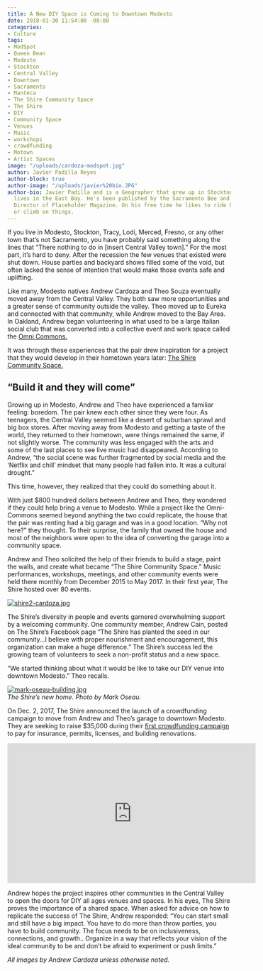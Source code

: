 ```yaml
---
title: A New DIY Space is Coming to Downtown Modesto
date: 2018-01-30 11:54:00 -08:00
categories:
- Culture
tags:
- ModSpot
- Queen Bean
- Modesto
- Stockton
- Central Valley
- Downtown
- Sacramento
- Manteca
- The Shire Community Space
- The Shire
- DIY
- Community Space
- Venues
- Music
- workshops
- crowdfunding
- Motown
- Artist Spaces
image: "/uploads/cardoza-modspot.jpg"
author: Javier Padilla Reyes
author-block: true
author-image: "/uploads/javier%20bio.JPG"
author-bio: Javier Padilla and is a Geographer that grew up in Stockton, CA and currently
  lives in the East Bay. He's been published by the Sacramento Bee and is the Executive
  Director of Placeholder Magazine. On his free time he likes to ride his bike, garden,
  or climb on things.
---
```


If you live in Modesto, Stockton, Tracy, Lodi, Merced, Fresno, or any other town that’s not Sacramento, you have probably said something along the lines that “There nothing to do in [insert Central Valley town].” For the most part, it’s hard to deny. After the recession the few venues that existed were shut down. House parties and backyard shows filled some of the void, but often lacked the sense of intention that would make those events safe and uplifting.

Like many, Modesto natives Andrew Cardoza and Theo Souza eventually moved away from the Central Valley. They both saw more opportunities and a greater sense of community outside the valley. Theo moved up to Eureka and connected with that community, while Andrew moved to the Bay Area. In Oakland, Andrew began volunteering in what used to be a large Italian social club that was converted into a collective event and work space called the [Omni Commons.](https://omnicommons.org/)  

It was through these experiences that the pair drew inspiration for a project that they would develop in their hometown years later: [The Shire Community Space.](https://www.facebook.com/TheShireCS/)  
   
## “Build it and they will come”  
Growing up in Modesto, Andrew and Theo have experienced a familiar feeling: boredom. The pair knew each other since they were four. As teenagers, the Central Valley seemed like a desert of suburban sprawl and big box stores. After moving away from Modesto and getting a taste of the world, they returned to their hometown, were things remained the same, if not slightly worse. The community was less engaged with the arts and some of the last places to see live music had disappeared. According to Andrew, “the social scene was further fragmented by social media and the ‘Netflix and chill’ mindset that many people had fallen into. It was a cultural drought.”   
   
This time, however, they realized that they could do something about it.  
  
With just $800 hundred dollars between Andrew and Theo, they wondered if they could help bring a venue to Modesto. While a project like the Omni-Commons seemed beyond anything the two could replicate, the house that the pair was renting had a big garage and was in a good location. “Why not here?” they thought. To their surprise, the family that owned the house and most of the neighbors were open to the idea of converting the garage into a community space.

Andrew and Theo solicited the help of their friends to build a stage, paint the walls, and create what became “The Shire Community Space.” Music performances, workshops, meetings, and other community events were held there monthly from December 2015 to May 2017. In their first year, The Shire hosted over 80 events.

[![shire2-cardoza.jpg](/uploads/shire2-cardoza.jpg)
](https://www.theshire.space)  

The Shire’s diversity in people and events garnered overwhelming support by a welcoming community. One community member, Andrew Cain, posted on The Shire’s Facebook page “The Shire has planted the seed in our community…I believe with proper nourishment and encouragement, this organization can make a huge difference.”
The Shire’s success led the growing team of volunteers to seek a non-profit status and a new space. 

“We started thinking about what it would be like to take our DIY venue into downtown Modesto.” Theo recalls.   


[![mark-oseau-building.jpg](/uploads/mark-oseau-building.jpg)
](https://www.theshire.space)  
_The Shire’s new home. Photo by Mark Oseau._  
   
  
On Dec. 2, 2017, The Shire announced the launch of a crowdfunding campaign to move from Andrew and Theo’s garage to downtown Modesto. They are seeking to raise $35,000 during their [first crowdfunding campaign](https://www.generosity.com/community-fundraising/help-bring-the-shire-community-space-downtown) to pay for insurance, permits, licenses, and building renovations.   
   
<iframe width="560" height="315" src="https://www.youtube-nocookie.com/embed/jeGohWSPbpo?rel=0" frameborder="0" allow="autoplay; encrypted-media" allowfullscreen></iframe>   
      
Andrew hopes the project inspires other communities in the Central Valley to open the doors for DIY all ages venues and spaces. In his eyes, The Shire proves the importance of a shared space. When asked for advice on how to replicate the success of The Shire, Andrew responded: “You can start small and still have a big impact. You have to do more than throw parties, you have to build community. The focus needs to be on inclusiveness, connections, and growth.. Organize in a way that reflects your vision of the ideal community to be and don’t be afraid to experiment or push limits.”   
   

_All images by Andrew Cardoza unless otherwise noted._
